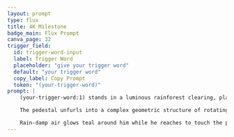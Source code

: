 ```yaml
---
layout: prompt
type: flux
title: 4K Milestone
badge_main: Flux Prompt
canva_page: 32
trigger_field:
  id: trigger-word-input
  label: Trigger Word
  placeholder: "give your trigger word"
  default: "your trigger word"
  copy_label: Copy Prompt
  token: "(your-trigger-word)"
prompt: |
    (your-trigger-word:1) stands in a luminous rainforest clearing, plain dark blue T-shirt catching glints from bioluminescent mist as an alien pedestal rises from the forest floor.

    The pedestal unfurls into a complex geometric structure of rotating glyphs and semi-translucent crystal blades that project “4K” in bold hovering symbols—magenta, indigo, and violet digits shimmering with lattice-like precision.

    Rain-damp air glows teal around him while he reaches to touch the pedestal, triggering a radiant pulse that showers the canopy in refracted alien light. His face remains fully visible, smiling in awe and pride as the ceremonial tech responds, broadcasting the sophistication of the civilization mentoring him.
---
```

